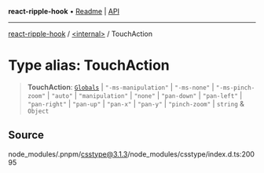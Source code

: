 **react-ripple-hook** • [Readme](../../README.md) \| [API](../../globals.md)

---

[react-ripple-hook](../../README.md) / [\<internal\>](../README.md) / TouchAction

# Type alias: TouchAction

> **TouchAction**: [`Globals`](Globals.md) \| `"-ms-manipulation"` \| `"-ms-none"` \| `"-ms-pinch-zoom"` \| `"auto"` \| `"manipulation"` \| `"none"` \| `"pan-down"` \| `"pan-left"` \| `"pan-right"` \| `"pan-up"` \| `"pan-x"` \| `"pan-y"` \| `"pinch-zoom"` \| `string` & `Object`

## Source

node_modules/.pnpm/csstype@3.1.3/node_modules/csstype/index.d.ts:20095
